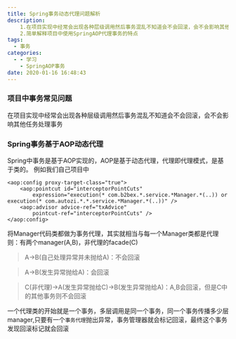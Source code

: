 ```yaml
---
title: Spring事务动态代理问题解析
description: 
    1.在项目实现中经常会出现各种层级调用然后事务混乱不知道会不会回滚，会不会影响其他任务处理事务<br>
    2.简单解释项目中使用SpringAOP代理事务的特点
tags:
  - 事务
categories:
  - - 学习
    - SpringAOP事务
date: 2020-01-16 16:48:43
---
```


### 项目中事务常见问题
在项目实现中经常会出现各种层级调用然后事务混乱不知道会不会回滚，会不会影响其他任务处理事务

### Spring事务基于AOP动态代理
Spring中事务是基于AOP实现的，AOP是基于动态代理，代理即代理模式，是基于类的。
例如我们自己项目中
```
<aop:config proxy-target-class="true">
    <aop:pointcut id="interceptorPointCuts"
        expression="execution(* com.b2bex.*.service.*Manager.*(..)) or execution(* com.autozi.*.*.service.*Manager.*(..))" />
    <aop:advisor advice-ref="txAdvice"
        pointcut-ref="interceptorPointCuts" />
</aop:config>
```
将Manager代码类都做为事务代理，其实就相当与每一个Manager类都是代理
则：有两个manager(A,B)，非代理的facade(C)
>A->B(自己处理异常并未抛给A)：不会回滚

>A->B(发生异常抛给A)：会回滚

>C(非代理)->A(发生异常抛给C)->B(发生异常抛给A)：A,B会回滚，但是C中的其他事务则不会回滚

一个代理类的开始就是一个事务，多层调用是同一个事务，同一个事务传播多少层manager,只要有一个`事务代理`抛出异常，事务管理器就会标记回滚，最终这个事务发现回滚标记就会回滚



